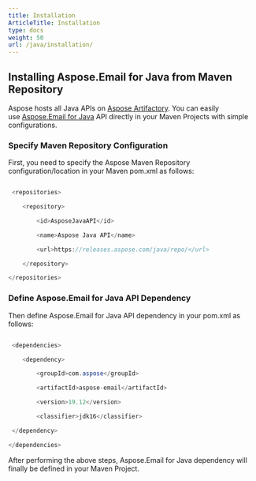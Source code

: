 ```yaml
---
title: Installation
ArticleTitle: Installation
type: docs
weight: 50
url: /java/installation/
---
```


## **Installing Aspose.Email for Java from Maven Repository**
Aspose hosts all Java APIs on [Aspose Artifactory](https://releases.aspose.com/). You can easily use [Aspose.Email for Java](https://releases.aspose.com/java/repo/com/aspose/aspose-email/) API directly in your Maven Projects with simple configurations.
### **Specify Maven Repository Configuration**
First, you need to specify the Aspose Maven Repository configuration/location in your Maven pom.xml as follows:

``` java

 <repositories>

    <repository>

        <id>AsposeJavaAPI</id>

        <name>Aspose Java API</name>

        <url>https://releases.aspose.com/java/repo/</url>

    </repository>

</repositories>

```
### **Define Aspose.Email for Java API Dependency**
Then define Aspose.Email for Java API dependency in your pom.xml as follows:

``` java

 <dependencies>

    <dependency>

        <groupId>com.aspose</groupId>

        <artifactId>aspose-email</artifactId>

        <version>19.12</version>

        <classifier>jdk16</classifier>

 </dependency>

</dependencies>

```

After performing the above steps, Aspose.Email for Java dependency will finally be defined in your Maven Project.

